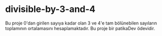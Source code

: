 # divisible-by-3-and-4
Bu proje 0'dan girilen sayıya kadar olan 3 ve 4'e tam bölünebilen sayıların toplamının ortalamasını hesaplamaktadır.
Bu proje bir patikaDev ödevidir.
